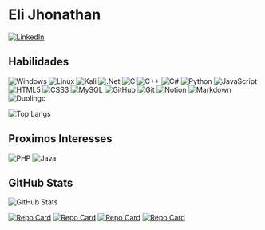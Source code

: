 # Eli Jhonathan
[![LinkedIn](https://img.shields.io/badge/LinkedIn-000?style=for-the-badge&logo=linkedin&logoColor=0E76A8)](https://www.linkedin.com/in/eli-jhonathan-577a181a3/)

## Habilidades
![Windows](https://img.shields.io/badge/Windows-000?style=for-the-badge&logo=windows&logoColor=2CA5E0)
![Linux](https://img.shields.io/badge/Linux-000?style=for-the-badge&logo=linux&logoColor=FCC624)
![Kali](https://img.shields.io/badge/Kali-268BEE?style=for-the-badge&logo=kalilinux&logoColor=white)
![.Net](https://img.shields.io/badge/.NET-512BD4?style=for-the-badge&logo=dotnet&logoColor=white)
![C](https://img.shields.io/badge/C-00599C?style=for-the-badge&logo=c&logoColor=white)
![C++](https://img.shields.io/badge/c++-%2300599C.svg?style=for-the-badge&logo=c%2B%2B&logoColor=white)
![C#](https://img.shields.io/badge/c%23-%23239120.svg?style=for-the-badge&logo=c-sharp&logoColor=white)
![Python](https://img.shields.io/badge/Python-000?style=for-the-badge&logo=python)
![JavaScript](https://img.shields.io/badge/JavaScript-000?style=for-the-badge&logo=javascript)
![HTML5](https://img.shields.io/badge/html5-%23E34F26.svg?style=for-the-badge&logo=html5&logoColor=white)
![CSS3](https://img.shields.io/badge/css3-%231572B6.svg?style=for-the-badge&logo=css3&logoColor=white)
![MySQL](https://img.shields.io/badge/mysql-%2300f.svg?style=for-the-badge&logo=mysql&logoColor=white)
![GitHub](https://img.shields.io/badge/GitHub-100000?style=for-the-badge&logo=github&logoColor=white)
![Git](https://img.shields.io/badge/GIT-E44C30?style=for-the-badge&logo=git&logoColor=white)
![Notion](https://img.shields.io/badge/Notion-%23000000.svg?style=for-the-badge&logo=notion&logoColor=white)
![Markdown](https://img.shields.io/badge/Markdown-000000?style=for-the-badge&logo=markdown&logoColor=white)
![Duolingo](https://camo.githubusercontent.com/42bc786f88717bf3056be3306976265dc021e98078829dbcc279b7fc81b4d679/68747470733a2f2f696d672e736869656c64732e696f2f62616467652f44756f6c696e676f2d2532333444433733302e7376673f7374796c653d666f722d7468652d6261646765266c6f676f3d44756f6c696e676f266c6f676f436f6c6f723d7768697465)

![Top Langs](https://github-readme-stats-git-masterrstaa-rickstaa.vercel.app/api/top-langs/?username=elijhonathan&layout=compact&bg_color=000&border_color=30A3DC&title_color=E94D5F&text_color=FFF)

## Proximos Interesses
![PHP](https://img.shields.io/badge/PHP-777BB4?style=for-the-badge&logo=php&logoColor=white)
![Java](https://img.shields.io/badge/java-%23ED8B00.svg?style=for-the-badge&logo=openjdk&logoColor=white)



## GitHub Stats
![GitHub Stats](https://github-readme-stats.vercel.app/api?username=elijhonathan&theme=transparent&bg_color=000&border_color=30A3DC&show_icons=true&icon_color=30A3DC&title_color=E94D5F&text_color=FFF)

[![Repo Card](https://github-readme-stats.vercel.app/api/pin/?username=elijhonathan&repo=Ads2-AlgoritimosELogicaDeProgramacao&bg_color=000&border_color=30A3DC&show_icons=true&icon_color=30A3DC&title_color=E94D5F&text_color=FFF)](https://github.com/elijhonathan/Ads2-AlgoritimosELogicaDeProgramacao)
[![Repo Card](https://github-readme-stats.vercel.app/api/pin/?username=elijhonathan&repo=HDB_LogicaDeProgramacao&bg_color=000&border_color=30A3DC&show_icons=true&icon_color=30A3DC&title_color=E94D5F&text_color=FFF)](https://github.com/elijhonathan/HDB_LogicaDeProgramacao)
[![Repo Card](https://github-readme-stats.vercel.app/api/pin/?username=elijhonathan&repo=Ads2-IntroducaoAoDesenvolvimentoWeb&bg_color=000&border_color=30A3DC&show_icons=true&icon_color=30A3DC&title_color=E94D5F&text_color=FFF)](https://github.com/elijhonathan/Ads2-IntroducaoAoDesenvolvimentoWeb)
[![Repo Card](https://github-readme-stats.vercel.app/api/pin/?username=elijhonathan&repo=C-sharp&bg_color=000&border_color=30A3DC&show_icons=true&icon_color=30A3DC&title_color=E94D5F&text_color=FFF)](https://github.com/elijhonathan/C-sharp)